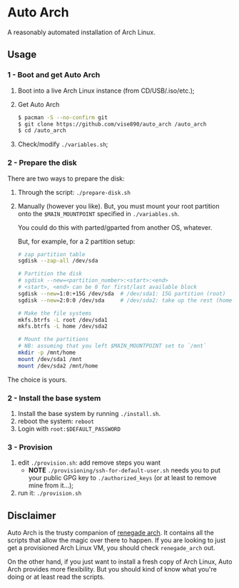 # Auto Arch

A reasonably automated installation of Arch Linux.

## Usage

### 1 - Boot and get Auto Arch

1. Boot into a live Arch Linux instance (from CD/USB/.iso/etc.);

2. Get Auto Arch

   ```bash
   $ pacman -S --no-confirm git
   $ git clone https://github.com/vise890/auto_arch /auto_arch
   $ cd /auto_arch
   ```
3. Check/modify `./variables.sh`;


### 2 - Prepare the disk

There are two ways to prepare the disk:

1. Through the script: `./prepare-disk.sh`
2. Manually (however you like). But, you must mount your root partition onto
   the `$MAIN_MOUNTPOINT` specified in `./variables.sh`.

   You could do this with parted/gparted from another OS, whatever.

   But, for example, for a 2 partition setup:
   ```bash
   # zap partition table
   sgdisk --zap-all /dev/sda

   # Partition the disk
   # sgdisk --new=<partition_number>:<start>:<end>
   # <start>, <end> can be 0 for first/last available block
   sgdisk --new=1:0:+15G /dev/sda  # /dev/sda1: 15G partition (root)
   sgdisk --new=2:0:0 /dev/sda     # /dev/sda2: take up the rest (home)

   # Make the file systems
   mkfs.btrfs -L root /dev/sda1
   mkfs.btrfs -L home /dev/sda2

   # Mount the partitions
   # NB: assuming that you left $MAIN_MOUNTPOINT set to `/mnt`
   mkdir -p /mnt/home
   mount /dev/sda1 /mnt
   mount /dev/sda2 /mnt/home
   ```

The choice is yours.


### 2 - Install the base system

1. Install the base system by running `./install.sh`.
2. reboot the system: `reboot`
3. Login with `root:$DEFAULT_PASSWORD`


### 3 - Provision

1. edit `./provision.sh`: add remove steps you want
   - **NOTE** `./provisioning/ssh-for-default-user.sh` needs you to put your
     public GPG key to `./authorized_keys` (or at least to remove mine from
     it...);
2. run it: `./provision.sh`

## Disclaimer

Auto Arch is the trusty companion of [renegade
arch](https://github.com/vise890/renegade_arch). It contains all the scripts
that allow the magic over there to happen. If you are looking to just get a
provisioned Arch Linux VM, you should check `renegade_arch` out.

On the other hand, if you just want to install a fresh copy of Arch Linux, Auto
Arch provides more flexibility. But you should kind of know what you're doing
or at least read the scripts.
